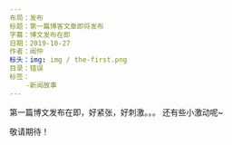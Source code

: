 ```yaml
---
布局：发布
标题：第一篇博客文章即将发布
字幕：博文发布在即
日期：2019-10-27
作者：闻仲
标头：img: img / the-first.png
目录：错误
标签：
	-新闻故事
---
```



第一篇博文发布在即，好紧张，好刺激。。。
还有些小激动呢~

敬请期待！
